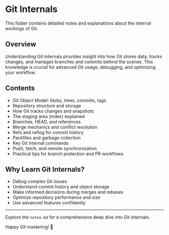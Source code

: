 # Git Internals

This folder contains detailed notes and explanations about the internal workings of Git.

## Overview

Understanding Git internals provides insight into how Git stores data, tracks changes, and manages branches and commits behind the scenes. This knowledge is crucial for advanced Git usage, debugging, and optimizing your workflow.

## Contents

- Git Object Model: blobs, trees, commits, tags  
- Repository structure and storage  
- How Git tracks changes and snapshots  
- The staging area (index) explained  
- Branches, HEAD, and references  
- Merge mechanics and conflict resolution  
- Refs and reflog for commit history  
- Packfiles and garbage collection  
- Key Git internal commands  
- Push, fetch, and remote synchronization  
- Practical tips for branch protection and PR workflows

## Why Learn Git Internals?

- Debug complex Git issues  
- Understand commit history and object storage  
- Make informed decisions during merges and rebases  
- Optimize repository performance and size  
- Use advanced features confidently  

---

Explore the `notes.md` for a comprehensive deep dive into Git internals.

Happy Git mastering! 🚀
